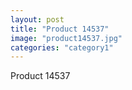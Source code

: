 ```yaml
---
layout: post
title: "Product 14537"
image: "product14537.jpg"
categories: "category1"
---
```

Product 14537
